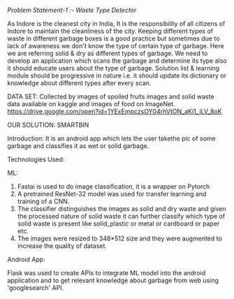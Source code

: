 *Problem Statement-1 :- Waste Type Detector*

As Indore is the cleanest city in India, It is the responsibility of all citizens of Indore to maintain the cleanliness of the city.
Keeping different types of waste in different garbage boxes is a good practice but sometimes due to lack of awareness we don't know
the type of certain type of garbage. Here we are referring solid & dry as different types of garbage. We need to develop an application
which scans the garbage and determine its type also it should educate users about the type of garbage. Solution list & learning module
should be progressive in nature i.e. it should update its dictionary or knowledge about different types after every scan.

DATA SET: Collected by images of spoiled fruits images and solid waste data available on kaggle and images of food on ImageNet.
https://drive.google.com/open?id=1YExEmpczsOY04rhVtON_aKi1_jLV_8oK

OUR SOLUTION: SMARTBIN

Introduction:
It is an android app which lets the user takethe pic of some garbage and classifies it as wet or solid garbage.

Technologies Used:

ML:
1. Fastai is used to do image classification, it is a wrapper on Pytorch
2. A pretrained ResNet-32 model was used for transfer learning and training of a CNN.
3. The classifier distinguishes the images as solid and dry waste and given the processed nature of solid waste it can further classify which type of solid waste is present like solid_plastic or metal or cardboard or paper etc.
4. The images were resized to 348*512 size and they were augmented to increase the quality of dataset.

Android App:

Flask was used to create APIs to integrate ML model into the android application and to get relevant knowledge about garbage from web using 'googlesearch' API.



